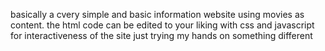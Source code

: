 basically a cvery simple and basic information website using movies as content. the html code can be edited to your liking with css and javascript for interactiveness of the site
just trying my hands on something different
